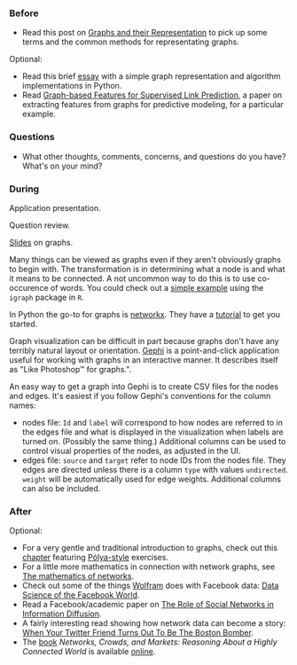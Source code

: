 ### Before

 * Read this post on [Graphs and their Representation](http://www.stoimen.com/blog/2012/08/31/computer-algorithms-graphs-and-their-representation/) to pick up some terms and the common methods for representating graphs.

Optional:

 * Read this brief [essay](https://www.python.org/doc/essays/graphs/) with a simple graph representation and algorithm implementations in Python.
 * Read [Graph-based Features for Supervised Link Prediction](http://www.kaggle.com/blobs/download/forum-message-attachment-files/183/supervised_link_prediction.pdf), a paper on extracting features from graphs for predictive modeling, for a particular example.


### Questions

 * What other thoughts, comments, concerns, and questions do you have? What's on your mind?


### During

Application presentation.

Question review.

[Slides](slides.pdf) on graphs.

Many things can be viewed as graphs even if they aren't obviously graphs to begin with. The transformation is in determining what a node is and what it means to be connected. A not uncommon way to do this is to use co-occurence of words. You could check out a [simple example](http://planspace.org/2013/01/30/visualize-co_occurrence/) using the `igraph` package in `R`.

In Python the go-to for graphs is [networkx](http://networkx.github.io/). They have a [tutorial](networkx.github.io/documentation/latest/tutorial/) to get you started.

Graph visualization can be difficult in part because graphs don't have any terribly natural layout or orientation. [Gephi](https://gephi.org/) is a point-and-click application useful for working with graphs in an interactive manner. It describes itself as "Like Photoshop™ for graphs.".

An easy way to get a graph into Gephi is to create CSV files for the nodes and edges. It's easiest if you follow Gephi's conventions for the column names:

 * nodes file: `Id` and `label` will correspond to how nodes are referred to in the edges file and what is displayed in the visualization when labels are turned on. (Possibly the same thing.) Additional columns can be used to control visual properties of the nodes, as adjusted in the UI.
 * edges file: `source` and `target` refer to node IDs from the nodes file. They edges are directed unless there is a column `type` with values `undirected`. `weight` will be automatically used for edge weights. Additional columns can also be included.


### After

Optional:

 * For a very gentle and traditional introduction to graphs, check out this [chapter](http://www.mhhe.com/math/ltbmath/bennett_nelson/conceptual/netgraphs/graphs.htm) featuring [Pólya-style](http://en.wikipedia.org/wiki/How_to_Solve_It) exercises.
 * For a little more mathematics in connection with network graphs, see [The mathematics of networks](http://www-personal.umich.edu/~mejn/papers/palgrave.pdf).
 * Check out some of the things [Wolfram](http://www.wolframalpha.com/facebook/) does with Facebook data: [Data Science of the Facebook World](http://blog.stephenwolfram.com/2013/04/data-science-of-the-facebook-world/).
 * Read a Facebook/academic paper on [The Role of Social Networks in Information Diffusion](http://arxiv.org/abs/1201.4145).
 * A fairly interesting read showing how network data can become a story: [When Your Twitter Friend Turns Out To Be The Boston Bomber](http://digg.com/originals/dzhokhar-tsarnaev-twitter-map).
 * The [book](http://www.cambridge.org/us/academic/subjects/computer-science/algorithmics-complexity-computer-algebra-and-computational-g/networks-crowds-and-markets-reasoning-about-highly-connected-world) _Networks, Crowds, and Markets: Reasoning About a Highly Connected World_ is available [online](http://www.cs.cornell.edu/home/kleinber/networks-book/).
